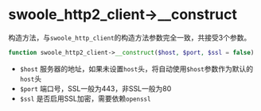# swoole_http2_client->__construct

构造方法，与`swoole_http_client`的构造方法参数完全一致，共接受3个参数。

```php
function swoole_http2_client->__construct($host, $port, $ssl = false)
```

* `$host` 服务器的地址，如果未设置`host`头，将自动使用`$host`参数作为默认的`host`头
* `$port` 端口号，SSL一般为443，非SSL一般为80
* `$ssl` 是否启用SSL加密，需要依赖`openssl`
